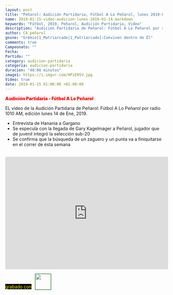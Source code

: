 ```yaml
---
layout: post
title: "Peñarol: Audición Partidaria, Fútbol A Lo Peñarol, lunes 2019-01-14 por 1010 AM"
name: 2019-01-15-video-audicion-lunes-2019-01-14.markdown
keywords: "Fútbol, 2019, Peñarol, Audición Partidaria, Video"
description: "Audición Partidaria de Peñarol: Fútbol A Lo Peñarol por radio 1010 AM, edición del lunes 14 de Ene 2019"
author: CA peñarol
gosne: "Grêmio[1_Matriarcado|1_Patriarcado]:Conviven dentro de Êl"
comments: true
Campeonato: ""
Fecha:
Partido: ""
category: audicion-partidaria
categoria: audicion-partidaria
duracion: "48:08 minutos"
image1: https://i.imgur.com/HPiE95V.jpg
Video: true
date: 2019-01-15 01:00:00 +01:00:00
---
```

<!---
Campeonato: <span>{{ page.Campeonato }}</span><br>
Fecha: <span>{{ page.Fecha }}</span><br>
Encuentro: <span>{{ page.Partido }}</span><br>-->
<span style="color:red;font-weight:900">Audición Partidaria - Fútbol A Lo Peñarol</span>

EL video de la Audición Partidaria de Peñarol: Fútbol A Lo Peñarol por radio 1010 AM, edición lunes 14 de Ene, 2019.

  - Entrevista de Hanania a Gargano
  - Se especula con la llegada de Gary Kagelmager a Peñarol, jugador que de juvenil integró la selección sub-20
  - Se confirma que la búsqueda de un zaguero y un punta va a finiquitarse en el correr de ésta semana

<br>

<iframe width="521" height="360" src="https://www.youtube.com/embed/oH5VQrHRD2Q" frameborder="0" allow="accelerometer; autoplay; encrypted-media; gyroscope; picture-in-picture" allowfullscreen></iframe>

<span style="color:yellow;background:black;margin-top:0px;">grabado con</span> <a href="http://ffmpeg.org"><img src="{{ site.url }}/images/ffmpeg.png" width="50px" style="border:1px solid green;vertical-align: sub;margin-left:7px;"></a>
